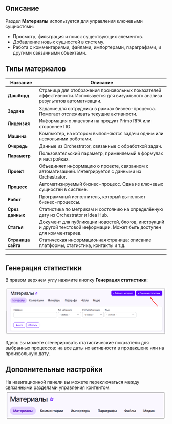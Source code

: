 ## Описание

Раздел **Материалы** используется для управления ключевыми сущностями:

- Просмотр, фильтрация и поиск существующих элементов.
- Добавление новых сущностей в систему.
- Работа с комментариями, файлами, импортерами, параграфами, и другими связанными объектами.


## Типы материалов   

| Название     | Описание  |
|-------------------|----------|
| **Дашборд**        | Страница для отображения произвольных показателей эффективности. Используется для визуального анализа результатов автоматизации. | 
| **Задача**         | Задание для сотрудника в рамках бизнес-процесса. Помогает отслеживать текущие активности. |  
| **Лицензия**       | Информация о лицензии на продукт Primo RPA или стороннее ПО. | 
| **Машина**         | Компьютер, на котором выполняются задачи одним или несколькими роботами. |
| **Очередь**        | Данные из Orchestrator, связанные с обработкой задач. |
| **Параметр**       | Пользовательский параметр, применяемый в формулах и настройках. |
| **Проект**         | Объединяет информацию о проекте, связанном с автоматизацией. Интегрируется с данными из Orchestrator. |
| **Процесс**        | Автоматизируемый бизнес-процесс. Одна из ключевых сущностей в системе. |
| **Робот**          | Программный исполнитель, который выполняет бизнес-процессы. |
| **Срез данных**    | Статистика по метрикам и состоянию на определённую дату из Orchestrator и Idea Hub. |
| **Статья**         | Документ для публикации новостей, блогов, инструкций и другой текстовой информации. Может быть доступен для комментариев. |
| **Страница сайта** | Статическая информационная страница: описание платформы, статистика, контакты и т.д. |

---

## Генерация статистики

В правом верхнем углу нажмите кнопку **Генерация статистики**:  

![image.png](/.attachments/image-0af35040-3c3b-4ecb-b36d-81cddc0899f7.png)

Здесь вы можете сгенерировать статистические показатели для выбранных процессов: на все даты их активности в продакшене или на произвольную дату.


## Дополнительные настройки 

На навигационной панели вы можете переключаться между связанными разделами управления контентом.
![image.png](/.attachments/image-1bbda1a4-76bd-4be3-bc67-971b68ee15db.png)


